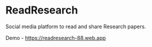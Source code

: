 # ReadResearch
Social media platform to read and share Research papers.

Demo - https://readresearch-88.web.app
